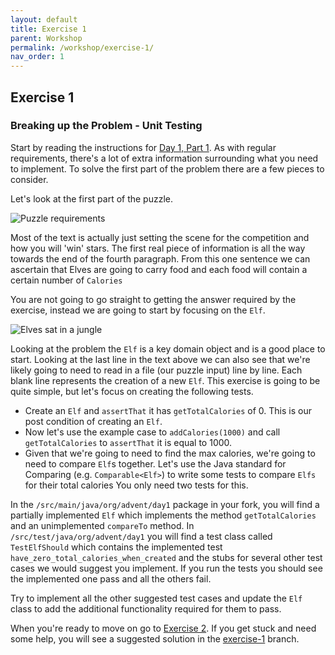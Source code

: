 ```yaml
---
layout: default
title: Exercise 1
parent: Workshop
permalink: /workshop/exercise-1/
nav_order: 1
---
```

## Exercise 1
### Breaking up the Problem - Unit Testing

Start by reading the instructions for [Day 1, Part 1](/workshop/day-1-part-1/).
As with regular requirements, there's a lot of extra information surrounding what you need to implement.
To solve the first part of the problem there are a few pieces to consider.

Let's look at the first part of the puzzle.

![Puzzle requirements](/../assets/requirements1.png)

Most of the text is actually just setting the scene for the competition and how you will 'win' stars. The first real piece of information is all the way towards the end of the fourth paragraph. From this one sentence we can ascertain that Elves are going to carry food and each food will contain a certain number of `Calories`

You are not going to go straight to getting the answer required by the exercise, instead we are going to start by focusing on the `Elf`.

![Elves sat in a jungle](/../assets/elves.png)

Looking at the problem the `Elf` is a key domain object and is a good place to start.
Looking at the last line in the text above we can also see that we're likely going to need to read in a file (our puzzle input) line by line.
Each blank line represents the creation of a new `Elf`.
This exercise is going to be quite simple, but let's focus on creating the following tests.

* Create an `Elf` and `assertThat` it has `getTotalCalories` of 0.
  This is our post condition of creating an `Elf`.
* Now let's use the example case to `addCalories(1000)` and call `getTotalCalories` to `assertThat` it is equal to 1000.
* Given that we're going to need to find the max calories, we're going to need to compare `Elf`s together.
  Let's use the Java standard for Comparing (e.g. `Comparable<Elf>`) to write some tests to compare `Elfs` for their total calories
  You only need two tests for this.

In the `/src/main/java/org/advent/day1` package in your fork, you will find a partially implemented `Elf` which implements the method `getTotalCalories` and an unimplemented `compareTo` method. In `/src/test/java/org/advent/day1` you will find a test class called `TestElfShould` which contains the implemented test `have_zero_total_calories_when_created` and the stubs for several other test cases we would suggest you implement. If you run the tests you should see the implemented one pass and all the others fail.

Try to implement all the other suggested test cases and update the `Elf` class to add the additional functionality required for them to pass.

When you're ready to move on go to [Exercise 2](/workshop/exercise-2). If you get stuck and need some help, you will see a suggested solution in the [exercise-1](https://github.com/jpgough/advent-of-tdd/tree/exercise-1) branch.
